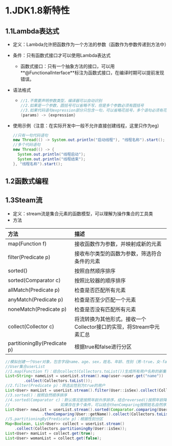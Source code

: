 # 1.JDK1.8新特性

## 1.1Lambda表达式

- 定义：Lambda允许把函数作为一个方法的参数（函数作为参数传递到方法中）

- 条件：只有函数式接口才可以使用Lambda表达式

  - 函数式接口：只有一个抽象方法的接口，可以用**@FunctionalInterface**标注为函数式接口，在编译时期可以提前发现错误。

- 语法格式

  - ```java
    //1.不需要声明参数类型，编译器可以自动识别
    //2.如果是一个参数，圆括号可以省略不写，但是多个参数必须有圆括号
    //3.如果代码语句expression部分只包含一句，可以省略花括号，多个语句必须有花括号
    (params) -> {expression}
    ```

- 使用示例（注意：在实际开发中一般不允许直接创建线程，这里只作为eg）

  ```java
  //只有一句代码语句
  new Thread(() -> System.out.println("启动线程"), "线程名称").start();
  //多个代码语句
  new Thread(() -> {
    System.out.println("线程启动");
    System.out.println("线程结束");
  }, "线程名称").start();
  ```

  

## 1.2函数式编程

## 1.3Steam流

- 定义：stream流是集合元素的函数模型，可以理解为操作集合的工具类
- 方法

| 方法                        | 描述                                                         |
| :-------------------------- | :----------------------------------------------------------- |
| map(Function f)             | 接收函数作为参数，并映射成新的元素                           |
| filter(Predicate p)         | 接收布尔类型的函数为参数，筛选符合条件的元素                 |
| sorted()                    | 按照自然顺序排序                                             |
| sorted(Comparator c)        | 按照比较器的顺序排序                                         |
| allMatch(Predicate p)       | 检查是否匹配所有元素                                         |
| anyMatch(Predicate p)       | 检查是否至少匹配一个元素                                     |
| noneMatch(Predicate p)      | 检查是否没有匹配所有元素                                     |
| collect(Collector c)        | 将流转换为其他形式。接收一个 Collector接口的实现，将Stream中元素汇总 |
| partitioningBy(Predicate p) | 根据true和false进行分区                                      |

```java
//模拟创建一个User对象，包含字段name、age、sex，姓名、年龄、性别（男-true，女-false）
//User集合userList
//1.map(Function f)：结合collect(Collectors.toList())生成所有用户名称的新集合
List<String> nameList = userList.stream().map(user->user.get("name"))
  		.collect(Collectors.toList());
//2.filter(Predicate p)：筛选出性别为true的用户
List<User> manList = userList.stream().filter(User::isSex).collect(Collectors.toList());
//3.sorted()：按照自然顺序排序
//4.sorted(Comparator c)：默认情况是按照年龄升序排序，结合reversed()按照年龄降序排序
//						如果存在多个条件，可以结合thenComparing按照姓名自然序升序
List<User> newList = userList.stream().sorted(Comparator.comparing(User::getAge).reversed()
                .thenComparing(User::getName)).collect(Collectors.toList());
//5.partitioningBy(Predicate p)：根据性别分区
Map<Boolean, List<User>> collect = userList.stream()
  	.collect(Collectors.partitioningBy(User::isSex));
List<User> manList = collect.get(true);
List<User> womanList = collect.get(false);
```

